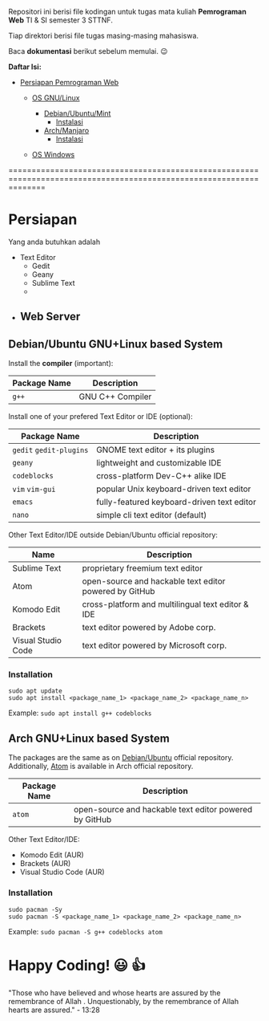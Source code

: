 Repositori ini berisi file kodingan untuk tugas mata kuliah **Pemrograman Web** TI & SI semester 3 STTNF.

Tiap direktori berisi file tugas masing-masing mahasiswa.

Baca **dokumentasi** berikut sebelum memulai. :wink:

**Daftar Isi:**
- [Persiapan Pemrograman Web](#)
  - [OS GNU/Linux](#)
    - [Debian/Ubuntu/Mint](#)
      - [Instalasi](#)
    - [Arch/Manjaro](#)
      - [Instalasi](#)
      
  - [OS Windows](#)

====================================================================================================================
# Persiapan 

Yang anda butuhkan adalah
- Text Editor
  - Gedit
  - Geany
  - Sublime Text
  -
- Web Server
  - 


## Debian/Ubuntu GNU+Linux based System

Install the **compiler** (important):

Package Name | Description
------------ | -------------
`g++` | GNU C++ Compiler


Install one of your prefered Text Editor or IDE (optional):

Package Name | Description
------------ | -------------
`gedit` `gedit-plugins` | GNOME text editor + its plugins
`geany` | lightweight and customizable IDE
`codeblocks` | cross-platform Dev-C++ alike IDE
`vim` `vim-gui` | popular Unix keyboard-driven text editor
`emacs` | fully-featured keyboard-driven text editor
`nano` | simple cli text editor (default)

Other Text Editor/IDE outside Debian/Ubuntu official repository:

Name | Description
------------ | -------------
Sublime Text | proprietary freemium text editor
Atom | open-source and hackable text editor powered by GitHub
Komodo Edit | cross-platform and multilingual text editor & IDE
Brackets | text editor powered by Adobe corp.
Visual Studio Code | text editor powered by Microsoft corp.

### Installation
```
sudo apt update
sudo apt install <package_name_1> <package_name_2> <package_name_n>
```

Example: 
`sudo apt install g++ codeblocks`

## Arch GNU+Linux based System
The packages are the same as on [Debian/Ubuntu](https://github.com/TI1NF/Praktikum-SDA#debianubuntu-gnulinux-based-system) official repository.
Additionally, [Atom](https://atom.io) is available in Arch official repository.

Package Name | Description
------------ | -------------
`atom` | open-source and hackable text editor powered by GitHub

Other Text Editor/IDE: 
- Komodo Edit (AUR) 
- Brackets (AUR)
- Visual Studio Code (AUR)

### Installation
```
sudo pacman -Sy
sudo pacman -S <package_name_1> <package_name_2> <package_name_n>
```

Example: 
`sudo pacman -S g++ codeblocks atom`




# Happy Coding! :smiley: :thumbsup:



"Those who have believed and whose hearts are assured by the remembrance of Allah . Unquestionably, by the remembrance of Allah hearts are assured." - 13:28
